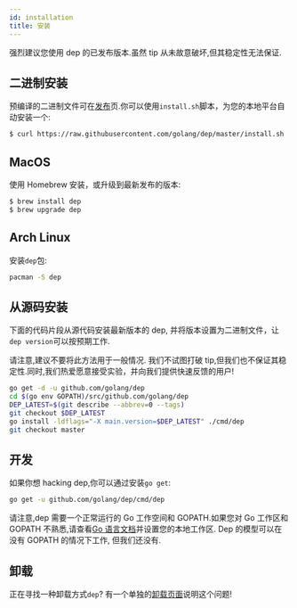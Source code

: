 ```yaml
---
id: installation
title: 安装
---
```


强烈建议您使用 dep 的已发布版本.虽然 tip 从未故意破坏,但其稳定性无法保证.

## 二进制安装

预编译的二进制文件可在[发布](https://github.com/golang/dep/releases)页.你可以使用`install.sh`脚本，为您的本地平台自动安装一个:

```sh
$ curl https://raw.githubusercontent.com/golang/dep/master/install.sh | sh
```

## MacOS

使用 Homebrew 安装，或升级到最新发布的版本:

```sh
$ brew install dep
$ brew upgrade dep
```

## Arch Linux

安装`dep`包:

```sh
pacman -S dep
```

## 从源码安装

下面的代码片段从源代码安装最新版本的 dep, 并将版本设置为二进制文件，让`dep version`可以按预期工作.

请注意,建议不要将此方法用于一般情况. 我们不试图打破 tip,但我们也不保证其稳定性.同时,我们热爱愿意接受实验，并向我们提供快速反馈的用户!

```sh
go get -d -u github.com/golang/dep
cd $(go env GOPATH)/src/github.com/golang/dep
DEP_LATEST=$(git describe --abbrev=0 --tags)
git checkout $DEP_LATEST
go install -ldflags="-X main.version=$DEP_LATEST" ./cmd/dep
git checkout master
```

## 开发

如果你想 hacking dep,你可以通过安装`go get`:

```sh
go get -u github.com/golang/dep/cmd/dep
```

请注意,dep 需要一个正常运行的 Go 工作空间和 GOPATH.如果您对 Go 工作区和 GOPATH 不熟悉,请查看[Go 语言文档](https://golang.org/doc/code.html#Organization)并设置您的本地工作区. Dep 的模型可以在没有 GOPATH 的情况下工作, 但我们还没有.

## 卸载

正在寻找一种卸载方式`dep`? 有一个单独的[卸载页面](uninstalling.zh.md)说明这个问题!

